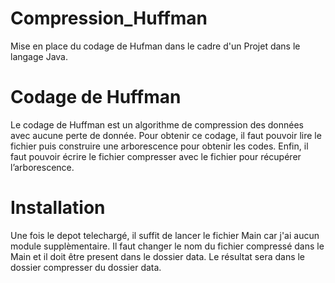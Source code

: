 # Compression_Huffman
Mise en place du codage de Hufman dans le cadre d'un Projet dans le langage Java.


# Codage de Huffman 
Le codage de Huffman est un algorithme de compression des données avec aucune perte de
donnée. Pour obtenir ce codage, il faut pouvoir lire le fichier puis construire une arborescence pour
obtenir les codes. Enfin, il faut pouvoir écrire le fichier compresser avec le fichier pour récupérer
l’arborescence.

# Installation
Une fois le depot telechargé, il suffit de lancer le fichier Main car j'ai aucun module supplèmentaire.
Il faut changer le nom du fichier compressé dans le Main et il doit être present dans le dossier data.
Le résultat sera dans le dossier compresser du dossier data.
